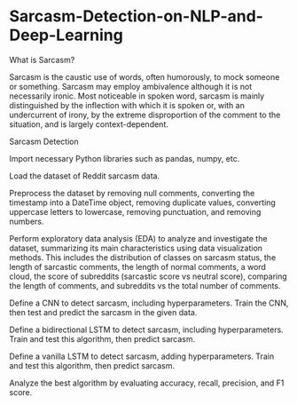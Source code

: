# Sarcasm-Detection-on-NLP-and-Deep-Learning

What is Sarcasm?

Sarcasm is the caustic use of words, often humorously, to mock someone or something. Sarcasm may employ ambivalence although it is not necessarily ironic. Most noticeable in spoken word, sarcasm is mainly distinguished by the inflection with which it is spoken or, with an undercurrent of irony, by the extreme disproportion of the comment to the situation, and is largely context-dependent.

Sarcasm Detection

Import necessary Python libraries such as pandas, numpy, etc.

Load the dataset of Reddit sarcasm data.

Preprocess the dataset by removing null comments, converting the timestamp into a DateTime object, removing duplicate values, converting uppercase letters to lowercase, removing punctuation, and removing numbers.

Perform exploratory data analysis (EDA) to analyze and investigate the dataset, summarizing its main characteristics using data visualization methods. This includes the distribution of classes on sarcasm status, the length of sarcastic comments, the length of normal comments, a word cloud, the score of subreddits (sarcastic score vs neutral score), comparing the length of comments, and subreddits vs the total number of comments.

Define a CNN to detect sarcasm, including hyperparameters. Train the CNN, then test and predict the sarcasm in the given data.

Define a bidirectional LSTM to detect sarcasm, including hyperparameters. Train and test this algorithm, then predict sarcasm.

Define a vanilla LSTM to detect sarcasm, adding hyperparameters. Train and test this algorithm, then predict sarcasm.

Analyze the best algorithm by evaluating accuracy, recall, precision, and F1 score.
